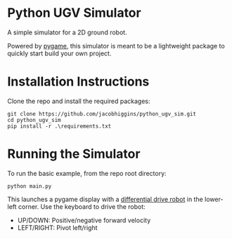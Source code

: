 # Python UGV Simulator
A simple simulator for a 2D ground robot.

Powered by [pygame](https://www.pygame.org/news), this simulator is meant to be a lightweight package to quickly start build your own project.

# Installation Instructions
Clone the repo and install the required packages:
```console
git clone https://github.com/jacobhiggins/python_ugv_sim.git
cd python_ugv_sim
pip install -r .\requirements.txt
```
# Running the Simulator
To run the basic example, from the repo root directory:
```console
python main.py
```

This launches a pygame display with a [differential drive robot](https://en.wikipedia.org/wiki/Differential_wheeled_robot) in the lower-left corner. Use the keyboard to drive the robot:
 - UP/DOWN: Positive/negative forward velocity
 - LEFT/RIGHT: Pivot left/right